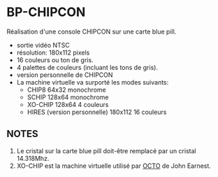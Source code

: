 BP-CHIPCON
=

Réalisation d'une console CHIPCON sur une carte blue pill.

* sortie vidéo NTSC
* résolution: 180x112 pixels
* 16 couleurs ou ton de gris.
* 4 palettes de couleurs (incluant les tons de gris).
* version personnelle de CHIPCON
* La machine virtuelle va surporté les modes suivants:
  * CHIP8 64x32 monochrome
  * SCHIP 128x64 monochrome
  * XO-CHIP 128x64  4 couleurs
  * HIRES (version personnelle) 180x112 16 couleurs

NOTES
-

1. Le cristal sur la carte blue pill doit-être remplacé par un cristal 14.318Mhz.
2. XO-CHIP est la machine virtuelle utilisé par [OCTO](https://github.com/JohnEarnest/Octo) de John Earnest.

